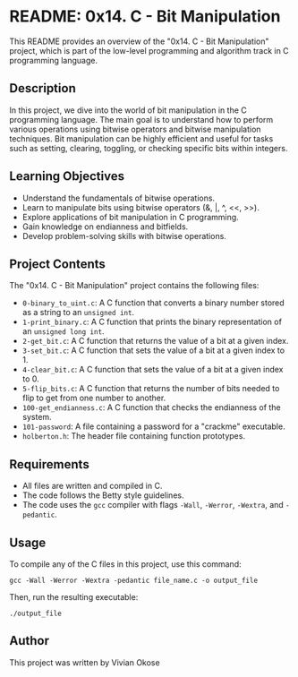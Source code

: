# README: 0x14. C - Bit Manipulation

This README provides an overview of the "0x14. C - Bit Manipulation" project, which is part of the low-level programming and algorithm track in C programming language.

## Description
In this project, we dive into the world of bit manipulation in the C programming language. The main goal is to understand how to perform various operations using bitwise operators and bitwise manipulation techniques. Bit manipulation can be highly efficient and useful for tasks such as setting, clearing, toggling, or checking specific bits within integers.

## Learning Objectives
- Understand the fundamentals of bitwise operations.
- Learn to manipulate bits using bitwise operators (&, |, ^, <<, >>).
- Explore applications of bit manipulation in C programming.
- Gain knowledge on endianness and bitfields.
- Develop problem-solving skills with bitwise operations.

## Project Contents
The "0x14. C - Bit Manipulation" project contains the following files:

- `0-binary_to_uint.c`: A C function that converts a binary number stored as a string to an `unsigned int`.
- `1-print_binary.c`: A C function that prints the binary representation of an `unsigned long int`.
- `2-get_bit.c`: A C function that returns the value of a bit at a given index.
- `3-set_bit.c`: A C function that sets the value of a bit at a given index to 1.
- `4-clear_bit.c`: A C function that sets the value of a bit at a given index to 0.
- `5-flip_bits.c`: A C function that returns the number of bits needed to flip to get from one number to another.
- `100-get_endianness.c`: A C function that checks the endianness of the system.
- `101-password`: A file containing a password for a "crackme" executable.
- `holberton.h`: The header file containing function prototypes.

## Requirements
- All files are written and compiled in C.
- The code follows the Betty style guidelines.
- The code uses the `gcc` compiler with flags `-Wall`, `-Werror`, `-Wextra`, and `-pedantic`.

## Usage
To compile any of the C files in this project, use this command:
```
gcc -Wall -Werror -Wextra -pedantic file_name.c -o output_file
```
Then, run the resulting executable:
```
./output_file
```

## Author
This project was written by Vivian Okose
